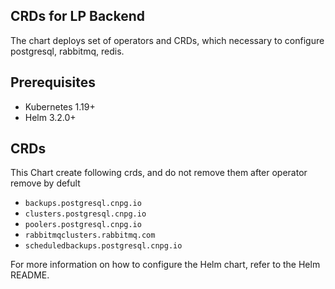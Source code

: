 ## CRDs for LP Backend

The chart deploys set of operators and CRDs, which necessary to configure postgresql, rabbitmq, redis.


## Prerequisites

- Kubernetes 1.19+
- Helm 3.2.0+


## CRDs
This Chart create following crds, and do not remove them after operator remove by defult

- `backups.postgresql.cnpg.io`
- `clusters.postgresql.cnpg.io`
- `poolers.postgresql.cnpg.io`
- `rabbitmqclusters.rabbitmq.com`
- `scheduledbackups.postgresql.cnpg.io`

For more information on how to configure the Helm chart, refer to the Helm README.

